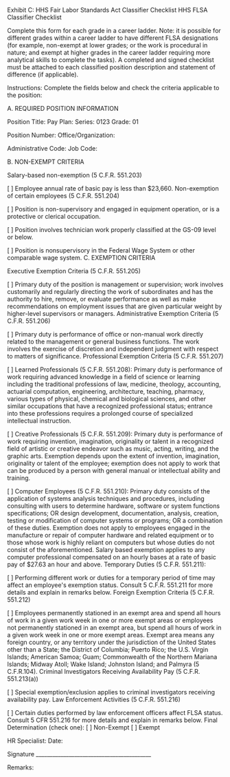 

Exhibit C: HHS Fair Labor Standards Act Classifier Checklist
HHS FLSA Classifier Checklist

Complete this form for each grade in a career ladder. Note: it is possible for different grades within a career ladder to have different FLSA designations (for example, non-exempt at lower grades; or the work is procedural in nature; and exempt at higher grades in the career ladder requiring more analytical skills to complete the tasks). A completed and signed checklist must be attached to each classified position description and statement of difference (if applicable).

Instructions: Complete the fields below and check the criteria applicable to the position:

A.  REQUIRED POSITION INFORMATION

Position Title:                                     Pay Plan:  Series: 0123 Grade: 01

Position Number:              Office/Organization:      

Administrative Code:       Job Code:      

B.  NON-EXEMPT CRITERIA

Salary-based non-exemption (5 C.F.R. 551.203)

[   ] Employee annual rate of basic pay is less than $23,660.
Non-exemption of certain employees (5 C.F.R. 551.204)

[   ] Position is non-supervisory and engaged in equipment operation, or is a protective or clerical occupation.

[   ] Position involves technician work properly classified at the GS-09 level or below.

[   ] Position is nonsupervisory in the Federal Wage System or other comparable wage system.
C.  EXEMPTION CRITERIA

Executive Exemption Criteria (5 C.F.R. 551.205)

[   ] Primary duty of the position is management or supervision; work involves customarily and regularly directing the work of subordinates and has the authority to hire, remove, or evaluate performance as well as make recommendations on employment issues that are given particular weight by higher-level supervisors or managers.
Administrative Exemption Criteria (5 C.F.R. 551.206)

[   ] Primary duty is performance of office or non-manual work directly related to the management or general business functions. The work involves the exercise of discretion and independent judgment with respect to matters of significance.
Professional Exemption Criteria (5 C.F.R. 551.207)

[   ] Learned Professionals (5 C.F.R. 551.208): Primary duty is performance of work requiring advanced knowledge in a field of science or learning including the traditional professions of law, medicine, theology, accounting, actuarial computation, engineering, architecture, teaching, pharmacy, various types of physical, chemical and biological sciences, and other similar occupations that have a recognized professional status; entrance into these professions requires a prolonged course of specialized intellectual instruction.

[   ] Creative Professionals (5 C.F.R. 551.209): Primary duty is performance of work requiring invention, imagination, originality or talent in a recognized field of artistic or creative endeavor such as music, acting, writing, and the graphic arts. Exemption depends upon the extent of invention, imagination, originality or talent of the employee; exemption does not apply to work that can be produced by a person with general manual or intellectual ability and training.

[   ] Computer Employees (5 C.F.R. 551.210): Primary duty consists of the application of systems analysis techniques and procedures, including consulting with users to determine hardware, software or system functions specifications; OR design development, documentation, analysis, creation, testing or modification of computer systems or programs; OR a combination of these duties. Exemption does not apply to employees engaged in the manufacture or repair of computer hardware and related equipment or to those whose work is highly reliant on computers but whose duties do not consist of the aforementioned. Salary based exemption applies to any computer professional compensated on an hourly bases at a rate of basic pay of $27.63 an hour and above.
Temporary Duties (5 C.F.R. 551.211):

[   ] Performing different work or duties for a temporary period of time may affect an employee's exemption status. Consult 5 C.F.R. 551.211 for more details and explain in remarks below.
Foreign Exemption Criteria (5 C.F.R. 551.212)

[   ] Employees permanently stationed in an exempt area and spend all hours of work in a given work week in one or more exempt areas or employees not permanently stationed in an exempt area, but spend all hours of work in a given work week in one or more exempt areas. Exempt area means any foreign country, or any territory under the jurisdiction of the United States other than a State; the District of Columbia; Puerto Rico; the U.S. Virgin Islands; American Samoa; Guam; Commonwealth of the Northern Mariana Islands; Midway Atoll; Wake Island; Johnston Island; and Palmyra (5 C.F.R.104).
Criminal Investigators Receiving Availability Pay (5 C.F.R. 551.213(a))

[   ] Special exemption/exclusion applies to criminal investigators receiving availability pay.
Law Enforcement Activities (5 C.F.R. 551.216)

[   ] Certain duties performed by law enforcement officers affect FLSA status.  Consult 5 CFR 551.216 for more details and explain in remarks below.
Final Determination (check one):     [   ] Non-Exempt                      [   ] Exempt

HR Specialist:                                      Date:

Signature __________________________________________

Remarks: